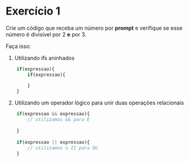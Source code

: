 # Exercício 1

Crie um código que receba um número por **prompt** e verifique se esse número é divisível por 2 **e** por 3.
    
Faça isso:
    
1. Utilizando ifs aninhados
```jsx
    if(expressao){
        if(expressao){

        }
    }
```
2. Utilizando um operador lógico para unir duas operações relacionais
```jsx
    if(expressao && expressao){
        // utilizamos && para E 
    
    }
    
    if(expressao || expressao){
        // utilizamos o II para OU
    }
```